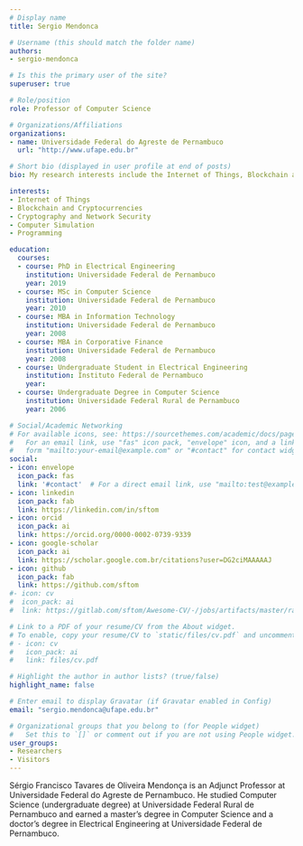 ```yaml
---
# Display name
title: Sergio Mendonca

# Username (this should match the folder name)
authors:
- sergio-mendonca

# Is this the primary user of the site?
superuser: true

# Role/position
role: Professor of Computer Science

# Organizations/Affiliations
organizations:
- name: Universidade Federal do Agreste de Pernambuco
  url: "http://www.ufape.edu.br"

# Short bio (displayed in user profile at end of posts)
bio: My research interests include the Internet of Things, Blockchain and Cryptocurrencies, Cryptography and Network Security, Computer Simulations, and Programming.

interests:
- Internet of Things
- Blockchain and Cryptocurrencies
- Cryptography and Network Security
- Computer Simulation
- Programming

education:
  courses:
  - course: PhD in Electrical Engineering
    institution: Universidade Federal de Pernambuco
    year: 2019
  - course: MSc in Computer Science
    institution: Universidade Federal de Pernambuco
    year: 2010
  - course: MBA in Information Technology
    institution: Universidade Federal de Pernambuco
    year: 2008
  - course: MBA in Corporative Finance
    institution: Universidade Federal de Pernambuco
    year: 2008
  - course: Undergraduate Student in Electrical Engineering
    institution: Instituto Federal de Pernambuco
    year: 
  - course: Undergraduate Degree in Computer Science
    institution: Universidade Federal Rural de Pernambuco
    year: 2006

# Social/Academic Networking
# For available icons, see: https://sourcethemes.com/academic/docs/page-builder/#icons
#   For an email link, use "fas" icon pack, "envelope" icon, and a link in the
#   form "mailto:your-email@example.com" or "#contact" for contact widget.
social:
- icon: envelope
  icon_pack: fas
  link: '#contact'  # For a direct email link, use "mailto:test@example.org".
- icon: linkedin
  icon_pack: fab
  link: https://linkedin.com/in/sftom 
- icon: orcid
  icon_pack: ai
  link: https://orcid.org/0000-0002-0739-9339
- icon: google-scholar
  icon_pack: ai
  link: https://scholar.google.com.br/citations?user=DG2ciMAAAAAJ
- icon: github
  icon_pack: fab
  link: https://github.com/sftom
#- icon: cv
#  icon_pack: ai
#  link: https://gitlab.com/sftom/Awesome-CV/-/jobs/artifacts/master/raw/examples/cv.pdf?job=pdf

# Link to a PDF of your resume/CV from the About widget.
# To enable, copy your resume/CV to `static/files/cv.pdf` and uncomment the lines below.
# - icon: cv
#   icon_pack: ai
#   link: files/cv.pdf

# Highlight the author in author lists? (true/false)
highlight_name: false

# Enter email to display Gravatar (if Gravatar enabled in Config)
email: "sergio.mendonca@ufape.edu.br"

# Organizational groups that you belong to (for People widget)
#   Set this to `[]` or comment out if you are not using People widget.
user_groups:
- Researchers
- Visitors
---
```


Sérgio Francisco Tavares de Oliveira Mendonça is an Adjunct Professor at Universidade Federal do Agreste de Pernambuco. He studied Computer Science (undergraduate degree) at Universidade Federal Rural de Pernambuco and earned a master’s degree in Computer Science and a doctor’s degree in Electrical Engineering at Universidade Federal de Pernambuco.
